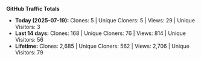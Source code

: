 
**GitHub Traffic Totals**

- **Today (2025-07-19):** Clones: 5 | Unique Cloners: 5 | Views: 29 | Unique Visitors: 3
- **Last 14 days:** Clones: 168 | Unique Cloners: 76 | Views: 814 | Unique Visitors: 56
- **Lifetime:** Clones: 2,685 | Unique Cloners: 562 | Views: 2,706 | Unique Visitors: 79
